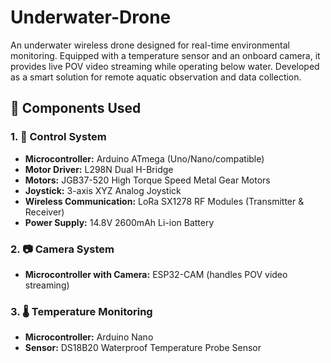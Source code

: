 # Underwater-Drone
An underwater wireless drone designed for real-time environmental monitoring. Equipped with a temperature sensor and an onboard camera, it provides live POV video streaming while operating below water. Developed as a smart solution for remote aquatic observation and data collection.

## 🔧 Components Used

### 1. 🔌 Control System
- **Microcontroller:** Arduino ATmega (Uno/Nano/compatible)
- **Motor Driver:** L298N Dual H-Bridge
- **Motors:** JGB37-520 High Torque Speed Metal Gear Motors
- **Joystick:** 3-axis XYZ Analog Joystick
- **Wireless Communication:** LoRa SX1278 RF Modules (Transmitter & Receiver)
- **Power Supply:** 14.8V 2600mAh Li-ion Battery

### 2. 📷 Camera System
- **Microcontroller with Camera:** ESP32-CAM (handles POV video streaming)

### 3. 🌡 Temperature Monitoring
- **Microcontroller:** Arduino Nano
- **Sensor:** DS18B20 Waterproof Temperature Probe Sensor
